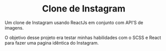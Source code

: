<h1 align="center"> Clone de Instagram </h1>
  <p> Um clone de Instagram usando ReactJs em conjunto com API'S de imagens. </p>
  <p>O objetivo desse projeto era testar minhas habilidades com o SCSS e React para fazer uma pagina idêntica do Instagram.</p>
